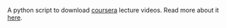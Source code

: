 A python script to download <a href='http://coursera.org/'>coursera</a> lecture videos. Read more about it <a href='http://abhirama.wordpress.com/2012/05/02/script-to-download-coursera-videos/' target='blank'>here</a>.